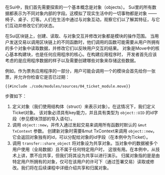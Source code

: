 在Sui中，我们首先需要探索的一个基本概念是对象（objects）。
Sui里的所有数据都表示为不同对象内部的字段。这模拟了现实生活中的一切事物都是对象
—— 椅子、桌子、灯等。人们在生活中通过与对象互动，观察它们以了解其特征，与它们互动并修改它们的状态。

在Sui区块链上，创建、读取、与对象交互并修改对象都是模块的操作范围。
当用户发送交易以调用区块链上的不同函数时，他们调用的函数可能需要从用户所拥有的多个对象中读取数据，并修改它们以反映用户交互的结果。
对象是Move中的核心基本构建块，也是任何应用程序的核心。在构建应用程序时，
开发者首先应该考虑的是应用程序数据的样子以及需要创建哪些对象来存储这些数据。

例如，作为票务应用程序的一部分，用户可能会调用一个的模块会首先给你一张票，并允许你检查它是否已过期：

````move
{{#include ./code/modules/sources/04_ticket_module.move}}
````
步骤如下：

1. 定义对象（我们使用结构体（struct）来表示对象）。在这情况下，我们定义Ticket对象。
该对象必须具有key能力，并且具有类型为 `object::UID` 的id字段（参见模块顶部的导入语句）。
2. 调用 `object::new`，并传入通过发起交易来调用所有函数时默认的 `&mut TxContext` 参数。
创建新对象时需要&mut TxContext来调用 `object::new`，它会返回对象独有的id，可以分配给对象的id字段（在本例中为Ticket）。
3. 调用 `transfer::share_object` 将对象设为共享对象。当对象中的数据被多个用户使用（全局数据）且不属于任何特定用户时，
这很有用。在本例中，从技术上讲，票不应共享，但我们将其设为共享以进行演示。
归属对象指的是是由特定用户所拥有的对象，仅可在该用户的许可下（通过签署交易）读取或修改。我们将在后续课程中详细介绍共享和归属对象。